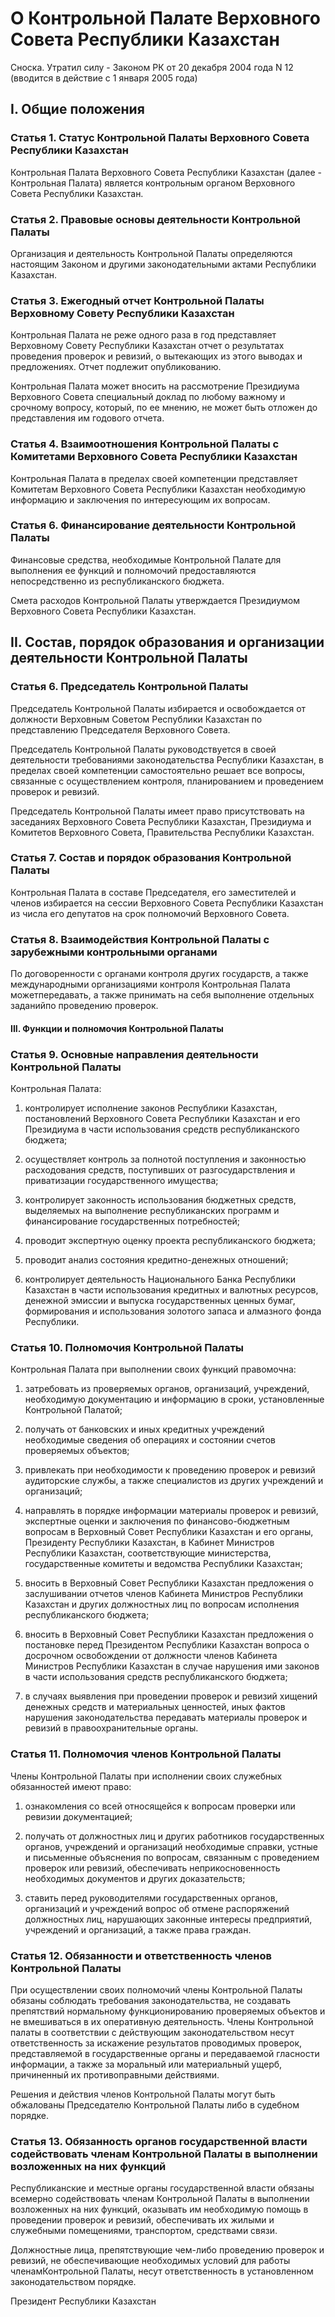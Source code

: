 # О Контpольной Палате Веpховного Совета Республики Казахстан

Сноска. Утратил силу - Законом РК от 20 декабря 2004 года N 12 (вводится в действие с 1 января 2005 года)

## I. Общие положения

### Статья 1. Статус Контрольной Палаты Верховного Совета Республики Казахстан

Контрольная Палата Верховного Совета Республики Казахстан (далее - Контрольная Палата) является контрольным органом Верховного Совета Республики Казахстан.

### Статья 2. Правовые основы деятельности Контрольной Палаты

Организация и деятельность Контрольной Палаты определяются настоящим Законом и другими законодательными актами Республики Казахстан.

### Статья 3. Ежегодный отчет Контрольной Палаты Верховному Совету Республики Казахстан

Контрольная Палата не реже одного раза в год представляет Верховному Совету Республики Казахстан отчет о результатах проведения проверок и ревизий, о вытекающих из этого выводах и предложениях. Отчет подлежит опубликованию.

Контрольная Палата может вносить на рассмотрение Президиума Верховного Совета специальный доклад по любому важному и срочному вопросу, который, по ее мнению, не может быть отложен до представления им годового отчета.

### Статья 4. Взаимоотношения Контрольной Палаты с Комитетами Верховного Совета Республики Казахстан

Контрольная Палата в пределах своей компетенции представляет Комитетам Верховного Совета Республики Казахстан необходимую информацию и заключения по интересующим их вопросам.

### Статья 6. Финансирование деятельности Контрольной Палаты

Финансовые средства, необходимые Контрольной Палате для выполнения ее функций и полномочий предоставляются непосредственно из республиканского бюджета.

Смета расходов Контрольной Палаты утверждается Президиумом Верховного Совета Республики Казахстан.

## II. Состав, порядок образования и организации деятельности Контрольной Палаты

### Статья 6. Председатель Контрольной Палаты

Председатель Контрольной Палаты избирается и освобождается от должности Верховным Советом Республики Казахстан по представлению Председателя Верховного Совета.

Председатель Контрольной Палаты руководствуется в своей деятельности требованиями законодательства Республики Казахстан, в пределах своей компетенции самостоятельно решает все вопросы, связанные с осуществлением контроля, планированием и проведением проверок и ревизий.

Председатель Контрольной Палаты имеет право присутствовать на заседаниях Верховного Совета Республики Казахстан, Президиума и Комитетов Верховного Совета, Правительства Республики Казахстан.

### Статья 7. Состав и порядок образования Контрольной Палаты

Контрольная Палата в составе Председателя, его заместителей и членов избирается на сессии Верховного Совета Республики Казахстан из числа его депутатов на срок полномочий Верховного Совета.

### Статья 8. Взаимодействия Контрольной Палаты с зарубежными контрольными органами

­По договоренности с органами контроля других государств, а также международными организациями контроля Контрольная Палата можетпередавать, а также принимать на себя выполнение отдельных заданийпо проведению проверок.

#### III. Функции и полномочия Контрольной Палаты

### Статья 9. Основные направления деятельности Контрольной Палаты

Контрольная Палата:

1) контролирует исполнение законов Республики Казахстан, постановлений Верховного Совета Республики Казахстан и его Президиума в части использования средств республиканского бюджета;

2) осуществляет контроль за полнотой поступления и законностью расходования средств, поступивших от разгосударствления и приватизации государственного имущества;

3) контролирует законность использования бюджетных средств, выделяемых на выполнение республиканских программ и финансирование государственных потребностей;

4) проводит экспертную оценку проекта республиканского бюджета;

5) проводит анализ состояния кредитно-денежных отношений;

6) контролирует деятельность Национального Банка Республики Казахстан в части использования кредитных и валютных ресурсов, денежной эмиссии и выпуска государственных ценных бумаг, формирования и использования золотого запаса и алмазного фонда Республики.

### Статья 10. Полномочия Контрольной Палаты

Контрольная Палата при выполнении своих функций правомочна:

1) затребовать из проверяемых органов, организаций, учреждений, необходимую документацию и информацию в сроки, установленные Контрольной Палатой;

2) получать от банковских и иных кредитных учреждений необходимые сведения об операциях и состоянии счетов проверяемых объектов;

3) привлекать при необходимости к проведению проверок и ревизий аудиторские службы, а также специалистов из других учреждений и организаций;

4) направлять в порядке информации материалы проверок и ревизий, экспертные оценки и заключения по финансово-бюджетным вопросам в Верховный Совет Республики Казахстан и его органы, Президенту Республики Казахстан, в Кабинет Министров Республики Казахстан, соответствующие министерства, государственные комитеты и ведомства Республики Казахстан;

5) вносить в Верховный Совет Республики Казахстан предложения о заслушивании отчетов членов Кабинета Министров Республики Казахстан и других должностных лиц по вопросам исполнения республиканского бюджета;

6) вносить в Верховный Совет Республики Казахстан предложения о постановке перед Президентом Республики Казахстан вопроса о досрочном освобождении от должности членов Кабинета Министров Республики Казахстан в случае нарушения ими законов в части использования средств республиканского бюджета;

7) в случаях выявления при проведении проверок и ревизий хищений денежных средств и материальных ценностей, иных фактов нарушения законодательства передавать материалы проверок и ревизий в правоохранительные органы.

### Статья 11. Полномочия членов Контрольной Палаты

Члены Контрольной Палаты при исполнении своих служебных обязанностей имеют право:

1) ознакомления со всей относящейся к вопросам проверки или ревизии документацией;

2) получать от должностных лиц и других работников государственных органов, учреждений и организаций необходимые справки, устные и письменные объяснения по вопросам, связанным с проведением проверок или ревизий, обеспечивать неприкосновенность необходимых документов и других доказательств;

3) ставить перед руководителями государственных органов, организаций и учреждений вопрос об отмене распоряжений должностных лиц, нарушающих законные интересы предприятий, учреждений и организаций, а также права граждан.

### Статья 12. Обязанности и ответственность членов Контрольной Палаты

При осуществлении своих полномочий члены Контрольной Палаты обязаны соблюдать требования законодательства, не создавать препятствий нормальному функционированию проверяемых объектов и не вмешиваться в их оперативную деятельность. Члены Контрольной палаты в соответствии с действующим законодательством несут ответственность за искажение результатов проводимых проверок, представляемой в государственные органы и передаваемой гласности информации, а также за моральный или материальный ущерб, причиненный их противоправными действиями.

Решения и действия членов Контрольной Палаты могут быть обжалованы Председателю Контрольной Палаты либо в судебном порядке.

### Статья 13. Обязанность органов государственной власти содействовать членам Контрольной Палаты в выполнении возложенных на них функций

Республиканские и местные органы государственной власти обязаны всемерно содействовать членам Контрольной Палаты в выполнении возложенных на них функций, оказывать им необходимую помощь в проведении проверок и ревизий, обеспечивать их жилыми и служебными помещениями, транспортом, средствами связи.

Должностные лица, препятствующие чем-либо проведению проверок и ревизий, не обеспечивающие необходимых условий для работы членамКонтрольной Палаты, несут ответственность в установленном законодательством порядке.

Президент Республики Казахстан

